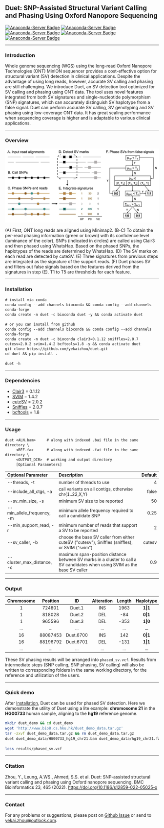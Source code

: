 ## Duet: SNP-Assisted Structural Variant Calling and Phasing Using Oxford Nanopore Sequencing

[![Anaconda-Server Badge](https://anaconda.org/bioconda/duet/badges/version.svg)](https://anaconda.org/bioconda/duet)
[![Anaconda-Server Badge](https://anaconda.org/bioconda/duet/badges/license.svg)](https://anaconda.org/bioconda/duet)
[![Anaconda-Server Badge](https://anaconda.org/bioconda/duet/badges/platforms.svg)](https://anaconda.org/bioconda/duet)
[![Anaconda-Server Badge](https://anaconda.org/bioconda/duet/badges/latest_release_date.svg)](https://anaconda.org/bioconda/duet)
[![Anaconda-Server Badge](https://anaconda.org/bioconda/duet/badges/downloads.svg)](https://anaconda.org/bioconda/duet)

---
### Introduction

Whole genome sequencing (WGS) using the long-read Oxford Nanopore Technologies (ONT) MinION sequencer provides a cost-effective option for structural variant (SV) detection in clinical applications. Despite the advantage of using long reads, however, accurate SV calling and phasing are still challenging. We introduce Duet, an SV detection tool optimized for SV calling and phasing using ONT data. The tool uses novel features integrated from both SV signatures and single-nucleotide polymorphism (SNP) signatures, which can accurately distinguish SV haplotype from a false signal. Duet can perform accurate SV calling, SV genotyping and SV phasing using low-coverage ONT data. It has great scaling performance when sequencing coverage is higher and is adaptable to various clinical applications.

---
### Overview

![](docs/overview.jpg)

(A) First, ONT long reads are aligned using Minimap2. (B-C) To obtain the per-read phasing information (green or brown) with its confidence level (luminance of the color), SNPs (indicated in circles) are called using Clair3 and then phased using WhatsHap. Based on the phased SNPs, the haplotypes of the reads are determined by WhatsHap. (D) The SV marks on each read are detected by cuteSV. (E) Three signatures from previous steps are integrated as the signature of the support reads. (F) Duet phases SV and filters out false signals based on the features derived from the signatures in step (E). T1 to T5 are thresholds for each feature.

---
### Installation

```shell
# install via conda
conda config --add channels bioconda && conda config --add channels conda-forge
conda create -n duet -c bioconda duet -y && conda activate duet

# or you can install from github
conda config --add channels bioconda && conda config --add channels conda-forge
conda create -n duet -c bioconda clair3=0.1.12 sniffles=2.0.7 cutesv=2.0.2 svim=1.4.2 bcftools=1.8 -y && conda activate duet
git clone https://github.com/yekaizhou/duet.git
cd duet && pip install .

duet -h
```

---
### Dependencies

- [Clair3](https://github.com/HKU-BAL/Clair3) = 0.1.12
- [SVIM](https://github.com/eldariont/svim) = 1.4.2
- [cuteSV](https://github.com/tjiangHIT/cuteSV) = 2.0.2
- [Sniffles](https://github.com/fritzsedlazeck/Sniffles) = 2.0.7
- [bcftools](https://anaconda.org/bioconda/bcftools) = 1.8

---
### Usage

    duet <ALN.bam>     # along with indexed .bai file in the same directory \
         <REF.fa>      # along with indexed .fai file in the same directory \
         <OUTPUT_DIR>  # working and output directory
         [Optional Parameters]

| Optional Parameter | Description | Default |
| :------------ |:---------------|-------------:|
|--threads, -t|number of threads to use|4|
|--include_all_ctgs, -a|call variants on all contigs, otherwise chr{1..22,X,Y}|false|
|--sv_min_size, -s|minimum SV size to be reported|50|
|--min_allele_frequency, -m|minimum allele frequency required to call a candidate SNP|0.25|
|--min_support_read, -r|minimum number of reads that support a SV to be reported|2|
|--sv_caller, -b|choose the base SV caller from either cuteSV ("cutesv"), Sniffles (sniffles), or SVIM ("svim")|cutesv|
|--cluster_max_distance, -c|maximum span-position distance between SV marks in a cluster to call a SV candidates when using SVIM as the base SV caller|0.9|

---
### Output
   
| Chromosome | Position | ID | Alteration | Length | Haplotype | Phase Set |
|:---:|:---:|:---:|:---:|:---:|:---:|:---:|
|1|724801|Duet.1|INS|1963|**1\|1**|639244|
|1|818028|Duet.2|DEL|-84|**0\|1**|639244|
|1|965596|Duet.3|DEL|-353|**1\|0**|639244|
|...|...|...|...|...|**...**|...|
|16|88087453|Duet.6700|INS|142|**0\|1**|85189772|
|16|88196792|Duet.6701|DEL|-131|**1\|1**|85189772|
|...|...|...|...|...|**...**|...|
    
These SV phasing results will be arranged into `phased_sv.vcf`. Results from intermediate steps (SNP calling, SNP phasing, SV calling) will also be written to corresponding folders in the same working directory, for the reference and utilization of the users.

---
### Quick demo

After [Installation](#installation), Duet can be used for phased SV detection. Here we demonstrate the utility of Duet using a lite example: **chromosome 21** in the **HG00733** human sample, aligning to the **hg19** reference genome.

```bash
mkdir duet_demo && cd duet_demo
wget 'http://www.bio8.cs.hku.hk/duet_demo_data.tar.gz'
tar -zxvf duet_demo_data.tar.gz && rm duet_demo_data.tar.gz
duet duet_demo_data/HG00733_hg19_chr21.bam duet_demo_data/hg19_chr21.fa results

less results/phased_sv.vcf
```

---
### Citation

Zhou, Y., Leung, A.WS., Ahmed, S.S. et al. Duet: SNP-assisted structural variant calling and phasing using Oxford nanopore sequencing. BMC Bioinformatics 23, 465 (2022). https://doi.org/10.1186/s12859-022-05025-x

---
### Contact

For any problems or suggestions, please post on [Github Issue](https://github.com/yekaizhou/duet/issues) or send to yekai.zhou@outlook.com.
